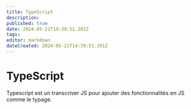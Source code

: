 ```yaml
---
title: TypeScript
description: 
published: true
date: 2024-05-21T14:39:51.201Z
tags: 
editor: markdown
dateCreated: 2024-05-21T14:39:51.201Z
---
```


# TypeScript

Typescript est un transcriver JS pour ajouter des fonctionnalités en JS comme le typage.
